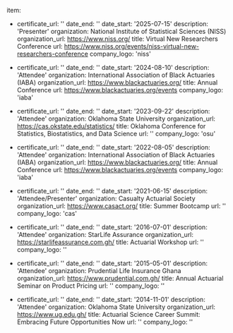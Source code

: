 item:
- certificate_url: ''
  date_end: ''
  date_start: '2025-07-15'
  description: 'Presenter'
  organization: National Institute of Statistical Sciences (NISS)
  organization_url: https://www.niss.org/
  title: Virtual New Researchers Conference
  url: https://www.niss.org/events/niss-virtual-new-researchers-conference
  company_logo: 'niss'

- certificate_url: ''
  date_end: ''
  date_start: '2024-08-10'
  description: 'Attendee'
  organization: International Association of Black Actuaries (IABA)
  organization_url: https://www.blackactuaries.org/
  title: Annual Conference
  url: https://www.blackactuaries.org/events
  company_logo: 'iaba'

- certificate_url: ''
  date_end: ''
  date_start: '2023-09-22'
  description: 'Attendee'
  organization: Oklahoma State University
  organization_url: https://cas.okstate.edu/statistics/
  title: Oklahoma Conference for Statistics, Biostatistics, and Data Science
  url: ''
  company_logo: 'osu'

- certificate_url: ''
  date_end: ''
  date_start: '2022-08-05'
  description: 'Attendee'
  organization: International Association of Black Actuaries (IABA)
  organization_url: https://www.blackactuaries.org/
  title: Annual Conference
  url: https://www.blackactuaries.org/events
  company_logo: 'iaba'

- certificate_url: ''
  date_end: ''
  date_start: '2021-06-15'
  description: 'Attendee/Presenter'
  organization: Casualty Actuarial Society
  organization_url: https://www.casact.org/
  title: Summer Bootcamp
  url: ''
  company_logo: 'cas'

- certificate_url: ''
  date_end: ''
  date_start: '2016-07-01'
  description: 'Attendee'
  organization: StarLife Assurance
  organization_url: https://starlifeassurance.com.gh/
  title: Actuarial Workshop
  url: ''
  company_logo: ''

- certificate_url: ''
  date_end: ''
  date_start: '2015-05-01'
  description: 'Attendee'
  organization: Prudential Life Insurance Ghana
  organization_url: https://www.prudential.com.gh/
  title: Annual Actuarial Seminar on Product Pricing
  url: ''
  company_logo: ''

- certificate_url: ''
  date_end: ''
  date_start: '2014-11-01'
  description: 'Attendee'
  organization: Oklahoma State University
  organization_url: https://www.ug.edu.gh/
  title: Actuarial Science Career Summit: Embracing Future Opportunities Now
  url: ''
  company_logo: ''

